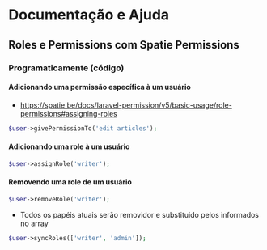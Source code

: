 # Documentação e Ajuda


## Roles e Permissions com Spatie Permissions

### Programaticamente (código)

#### Adicionando uma permissão específica à um usuário
- https://spatie.be/docs/laravel-permission/v5/basic-usage/role-permissions#assigning-roles

```php
$user->givePermissionTo('edit articles');
```

#### Adicionando uma role à um usuário

```php
$user->assignRole('writer');
```

#### Removendo uma role de um usuário

```php
$user->removeRole('writer');
```

- Todos os papéis atuais serão removidor e substituido pelos informados no array

```php
$user->syncRoles(['writer', 'admin']);
```
